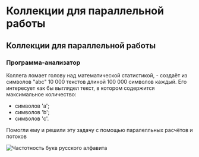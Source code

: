 # Коллекции для параллельной работы

## Коллекции для параллельной работы

### Программа-анализатор

Коллега ломает голову над математической статистикой, - создаёт из символов "abc" 10 000 текстов длиной 100 000 символов каждый. Его интересует как бы выглядел текст, в котором содержится максимальное количество:

- символов 'a';
- символов 'b';
- символов 'c'.

Помогли ему и решили эту задачу с помощью паралелльных расчётов и потоков

![Частотность букв русского алфавита](https://cs9.pikabu.ru/post_img/big/2017/10/23/5/150874461317592047.png)
